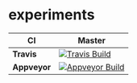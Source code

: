 # experiments

| CI | Master |
| ---- | -------- |
| **Travis** | [![Travis Build](https://travis-ci.org/menuet/experiments.svg?branch=master)](https://travis-ci.org/menuet/experiments) |
| **Appveyor** | [![Appveyor Build](https://ci.appveyor.com/api/projects/status/bg8jl779u0iil1d7/branch/master?svg=true)](https://ci.appveyor.com/project/menuet/experiments/branch/master) |
